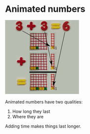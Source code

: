 # Animated numbers

![](../img/dynamic_t_simple.gif)

Animated numbers have two qualities:

1. How long they last
1. Where they are

Adding time makes things last longer.
